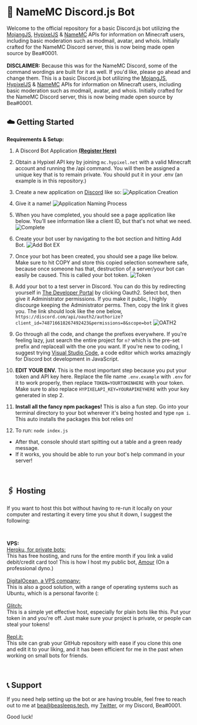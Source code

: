 # 🤖 NameMC Discord.js Bot
Welcome to the official repository for a basic Discord.js bot utilizing the [MojangJS](https://www.npmjs.com/package/mojangjs), [HypixelJS](https://www.npmjs.com/package/hypixeljs) & [NameMC](https://namemc.com) APIs for information on Minecraft users, including basic moderation such as modmail, avatar, and whois. Initially crafted for the NameMC Discord server, this is now being made open source by Bea#0001. <br/>
<br/>
**DISCLAIMER:** Because this was for the NameMC Discord, some of the command wordings are built for it as well. If you'd like, please go ahead and change them.
This is a basic Discord.js bot utilizing the [MojangJS](https://www.npmjs.com/package/mojangjs), [HypixelJS](https://www.npmjs.com/package/hypixeljs) & [NameMC](https://namemc.com) APIs for information on Minecraft users, including basic moderation such as modmail, avatar, and whois. Initially crafted for the NameMC Discord server, this is now being made open source by Bea#0001.

## ☁️ Getting Started
**Requirements & Setup:**
1. A Discord Bot Application **[(Register Here)](https://discord.com/developers/applications)** <br/>

2. Obtain a Hypixel API key by joining `mc.hypixel.net` with a valid Minecraft account and running the /api command. You will then be assigned a unique key that is to remain private. You should put it in your .env (an example is in this repository.) <br/>

3. Create a new application on [Discord](https://discord.com/developers/applications) like so: 
![Application Creation](https://i.imgur.com/GsjFOY7.png) <br/>

4. Give it a name! 
![Application Naming Process](https://i.imgur.com/cWTPN6O.png) <br/>

5. When you have completed, you should see a page application like below. You’ll see information like a client ID, but that's not what we need.
![Complete](https://i.imgur.com/lAXO83I.png) <br/>

6. Create your bot user by navigating to the bot section and hitting Add Bot.
![Add Bot EX](https://i.imgur.com/9paPpGB.png) <br/>

7. Once your bot has been created, you should see a page like below. Make sure to hit COPY and store this copied selection somewhere safe, because once someone has that, destruction of a server/your bot can easily be caused. This is called your bot token.
![Token](https://i.imgur.com/a2obhQG.png) <br/>

8. Add your bot to a test server in Discord. You can do this by redirecting yourself in [The Developer Portal](https://discord.com/developers/applications) by clicking Oauth2. Select bot, then give it Administrator permissions. If you make it public, I highly discourge keeping the Administrator perms. Then, copy the link it gives you. The link should look like the one below, `https://discord.com/api/oauth2/authorize?client_id=748716618267492423&permissions=8&scope=bot`
![OATH2](https://i.imgur.com/hZTzAc0.png) <br/>

9. Go through all the code, and change the prefixes everywhere. If you're feeling lazy, just search the entire project for `n?` which is the pre-set prefix and replaceall with the one you want. If you're new to coding, I suggest trying [Visual Studio Code](https://code.visualstudio.com/download), a code editor which works amazingly for Discord bot development in JavaScript. <br/>

10. **EDIT YOUR ENV.** This is the most important step because you put your token and API key here. Replace the file name `.env.example` with `.env` for it to work properly, then replace `TOKEN=YOURTOKENHERE` with your token. Make sure to also replace `HYPIXELAPI_KEY=YOURAPIKEYHERE` with your key generated in step 2. <br/>

11. **Install all the fancy npm packages!** This is also a fun step. Go into your terminal directory to your bot wherever it's being hosted and type `npm i`. This auto installs the packages this bot relies on!  <br/>

12. To run: `node index.js`
  - After that, console should start spitting out a table and a green ready message.
  - If it works, you should be able to run your bot's help command in your server! <br/>
  <br/>

## 🖇 Hosting
If you want to host this bot without having to re-run it locally on your computer and restarting it every time you shut it down, I suggest the following:

<br/>

**VPS:** <br/>
[Heroku, for private bots:](https://heroku.com)<br/>This has free hosting, and runs for the entire month if you link a valid debit/credit card too! This is how I host my public bot, [Amour](https://amourbot.com) (On a professional dyno.) <br/>
<br/>
[DigitalOcean, a VPS company:](https://m.do.co/c/aecdbe57ea38)<br/>This is also a good solution, with a range of operating systems such as Ubuntu, which is a personal favorite (: <br/>
<br/>
[Glitch:](https://glitch.com/)<br/>This is a simple yet effective host, especially for plain bots like this. Put your token in and you're off. Just make sure your project is private, or people can steal your tokens! <br/>
<br/>
[Repl.it:](https://repl.it/)<br/>This site can grab your GitHub repository with ease if you clone this one and edit it to your liking, and it has been efficient for me in the past when working on small bots for friends.
<br/>

<br/>

## 📞 Support
If you need help setting up the bot or are having trouble, feel free to reach out to me at bea@beasleeps.tech, my [Twitter](https://twitter.com/17tragic), or my Discord, Bea#0001.

Good luck!

